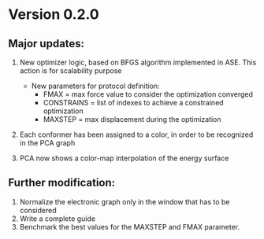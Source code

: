 # Version 0.2.0

## Major updates:

1. New optimizer logic, based on BFGS algorithm implemented in ASE. This action is for scalability purpose
    - New parameters for protocol definition: 
        - FMAX = max force value to consider the optimization converged
        - CONSTRAINS = list of indexes to achieve a constrained optimization
        - MAXSTEP = max displacement during the optimization

2. Each conformer has been assigned to a color, in order to be recognized in the PCA graph
3. PCA now shows a color-map interpolation of the energy surface 

## Further modification: 

1. Normalize the electronic graph only in the window that has to be considered
2. Write a complete guide
3. Benchmark the best values for the MAXSTEP and FMAX parameter.
